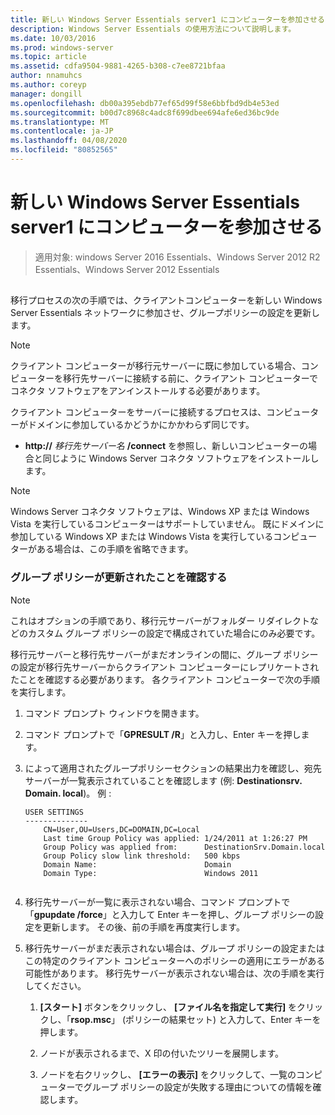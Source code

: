 ```yaml
---
title: 新しい Windows Server Essentials server1 にコンピューターを参加させる
description: Windows Server Essentials の使用方法について説明します。
ms.date: 10/03/2016
ms.prod: windows-server
ms.topic: article
ms.assetid: cdfa9504-9881-4265-b308-c7ee8721bfaa
author: nnamuhcs
ms.author: coreyp
manager: dongill
ms.openlocfilehash: db00a395ebdb77ef65d99f58e6bbfbd9db4e53ed
ms.sourcegitcommit: b00d7c8968c4adc8f699dbee694afe6ed36bc9de
ms.translationtype: MT
ms.contentlocale: ja-JP
ms.lasthandoff: 04/08/2020
ms.locfileid: "80852565"
---
```

# <a name="join-computers-to-the-new-windows-server-essentials-server1"></a>新しい Windows Server Essentials server1 にコンピューターを参加させる

>適用対象: windows Server 2016 Essentials、Windows Server 2012 R2 Essentials、Windows Server 2012 Essentials

##  <a name="BKMK_JoinComputers"></a>   
 移行プロセスの次の手順では、クライアントコンピューターを新しい Windows Server Essentials ネットワークに参加させ、グループポリシーの設定を更新します。  
  
> [!NOTE]
>  クライアント コンピューターが移行元サーバーに既に参加している場合、コンピューターを移行先サーバーに接続する前に、クライアント コンピューターでコネクタ ソフトウェアをアンインストールする必要があります。  
  
 クライアント コンピューターをサーバーに接続するプロセスは、コンピューターがドメインに参加しているかどうかにかかわらず同じです。  
  
- **http://** <em>移行先サーバー名</em> **/connect** を参照し、新しいコンピューターの場合と同じように Windows Server コネクタ ソフトウェアをインストールします。  
  
> [!NOTE]
>  Windows Server コネクタ ソフトウェアは、Windows XP または Windows Vista を実行しているコンピューターはサポートしていません。 既にドメインに参加している Windows XP または Windows Vista を実行しているコンピューターがある場合は、この手順を省略できます。  
  
### <a name="ensure-that-group-policy-has-updated"></a>グループ ポリシーが更新されたことを確認する  
  
> [!NOTE]
>  これはオプションの手順であり、移行元サーバーがフォルダー リダイレクトなどのカスタム グループ ポリシーの設定で構成されていた場合にのみ必要です。  
  
 移行元サーバーと移行先サーバーがまだオンラインの間に、グループ ポリシーの設定が移行先サーバーからクライアント コンピューターにレプリケートされたことを確認する必要があります。 各クライアント コンピューターで次の手順を実行します。  
  
1.  コマンド プロンプト ウィンドウを開きます。  
  
2.  コマンド プロンプトで「**GPRESULT /R**」と入力し、Enter キーを押します。  
  
3.  によって適用されたグループポリシーセクションの結果出力を確認し、宛先サーバーが一覧表示されていることを確認します (例: **Destinationsrv. Domain. local**)。 例 :  
  
    ```  
    USER SETTINGS  
    --------------  
        CN=User,OU=Users,DC=DOMAIN,DC=Local  
        Last time Group Policy was applied: 1/24/2011 at 1:26:27 PM  
        Group Policy was applied from:      DestinationSrv.Domain.local  
        Group Policy slow link threshold:   500 kbps  
        Domain Name:                        Domain  
        Domain Type:                        Windows 2011  
  
    ```  
  
4.  移行先サーバーが一覧に表示されない場合、コマンド プロンプトで「**gpupdate /force**」と入力して Enter キーを押し、グループ ポリシーの設定を更新します。 その後、前の手順を再度実行します。  
  
5.  移行先サーバーがまだ表示されない場合は、グループ ポリシーの設定またはこの特定のクライアント コンピューターへのポリシーの適用にエラーがある可能性があります。 移行先サーバーが表示されない場合は、次の手順を実行してください。  
  
    1.  **[スタート]** ボタンをクリックし、 **[ファイル名を指定して実行]** をクリックし、「**rsop.msc**」 (ポリシーの結果セット) と入力して、Enter キーを押します。  
  
    2.  ノードが表示されるまで、X 印の付いたツリーを展開します。  
  
    3.  ノードを右クリックし、 **[エラーの表示]** をクリックして、一覧のコンピューターでグループ ポリシーの設定が失敗する理由についての情報を確認します。
